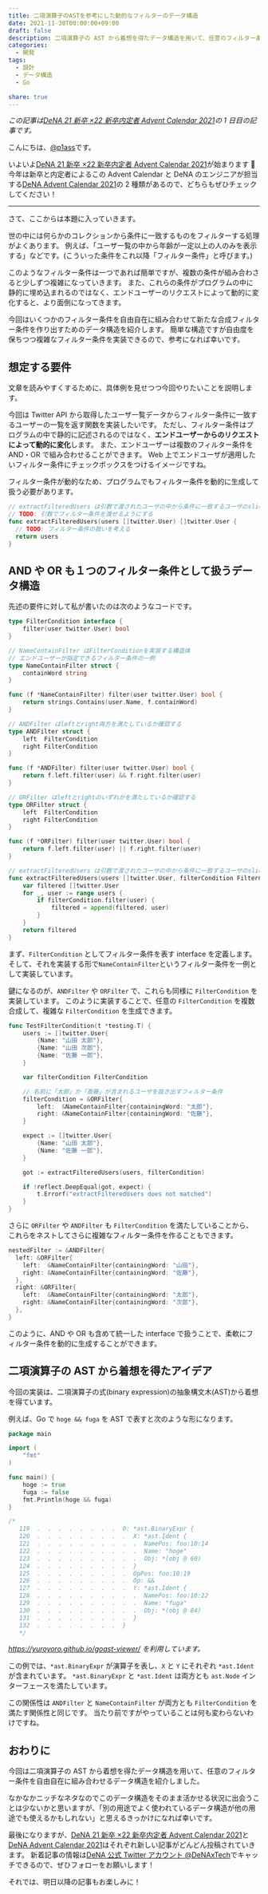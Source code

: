 ```yaml
---
title: 二項演算子のASTを参考にした動的なフィルターのデータ構造
date: 2021-11-30T00:00:00+09:00
draft: false
description: 二項演算子の AST から着想を得たデータ構造を用いて、任意のフィルター条件を自由自在に組み合わせるデータ構造を紹介します。
categories:
  - 開発
tags:
  - 設計
  - データ構造
  - Go

share: true
---
```


_この記事は[DeNA 21 新卒 ×22 新卒内定者 Advent Calendar 2021](https://qiita.com/advent-calendar/2021/dena-21x22)の 1 日目の記事です。_

こんにちは、[@p1ass](https://twitter.com/p1ass)です。

いよいよ[DeNA 21 新卒 ×22 新卒内定者 Advent Calendar 2021](https://qiita.com/advent-calendar/2021/dena-21x22)が始まります 🙌  
今年は新卒と内定者によるこの Advent Calendar と DeNA のエンジニアが担当する[DeNA Advent Calendar 2021](https://qiita.com/advent-calendar/2021/dena)の 2 種類があるので、どちらもぜひチェックしてください！

---

さて、ここからは本題に入っていきます。

世の中には何らかのコレクションから条件に一致するものをフィルターする処理がよくあります。
例えば、「ユーザ一覧の中から年齢が一定以上の人のみを表示する」などです。(こういった条件をこれ以降「フィルター条件」と呼びます。)

このようなフィルター条件は一つであれば簡単ですが、複数の条件が組み合わさると少しずつ複雑になっていきます。
また、これらの条件がプログラムの中に静的に埋め込まれるのではなく、エンドユーザーのリクエストによって動的に変化すると、より面倒になってきます。

今回はいくつかのフィルター条件を自由自在に組み合わせて新たな合成フィルター条件を作り出すためのデータ構造を紹介します。
簡単な構造ですが自由度を保ちつつ複雑なフィルター条件を実装できるので、参考になれば幸いです。

<!--more-->

## 想定する要件

文章を読みやすくするために、具体例を見せつつ今回やりたいことを説明します。

今回は Twitter API から取得したユーザ一覧データからフィルター条件に一致するユーザーの一覧を返す関数を実装したいです。
ただし、フィルター条件はプログラムの中で静的に記述されるのではなく、**エンドユーザーからのリクエストによって動的に変化**します。
また、エンドユーザーは複数のフィルター条件を AND・OR で組み合わせることができます。
Web 上でエンドユーザが適用したいフィルター条件にチェックボックスをつけるイメージですね。

フィルター条件が動的なため、プログラムでもフィルター条件を動的に生成して扱う必要があります。

```go
// extractFilteredUsers は引数で渡されたユーザの中から条件に一致するユーザのsliceを返す
// TODO: 引数でフィルター条件を渡せるようにする
func extractFilteredUsers(users []twitter.User) []twitter.User {
  // TODO: フィルター条件の扱いを考える
  return users
}
```

## AND や OR も１つのフィルター条件として扱うデータ構造

先述の要件に対して私が書いたのは次のようなコードです。

```go
type FilterCondition interface {
	filter(user twitter.User) bool
}

// NameContainFilter はFilterConditionを実装する構造体
// エンドユーザーが指定できるフィルター条件の一例
type NameContainFilter struct {
	containWord string
}

func (f *NameContainFilter) filter(user twitter.User) bool {
	return strings.Contains(user.Name, f.containWord)
}

// ANDFilter はleftとright両方を満たしているか確認する
type ANDFilter struct {
	left  FilterCondition
	right FilterCondition
}

func (f *ANDFilter) filter(user twitter.User) bool {
	return f.left.filter(user) && f.right.filter(user)
}

// ORFilter はleftとrightのいずれかを満たしているか確認する
type ORFilter struct {
	left  FilterCondition
	right FilterCondition
}

func (f *ORFilter) filter(user twitter.User) bool {
	return f.left.filter(user) || f.right.filter(user)
}

// extractFilteredUsers は引数で渡されたユーザの中から条件に一致するユーザのsliceを返す
func extractFilteredUsers(users []twitter.User, filterCondition FilterCondition) []twitter.User {
	var filtered []twitter.User
	for _, user := range users {
		if filterCondition.filter(user) {
			filtered = append(filtered, user)
		}
	}
	return filtered
}
```

まず、`FilterCondition` としてフィルター条件を表す interface を定義します。
そして、それを実装する形で`NameContainFilter`というフィルター条件を一例として実装しています。

鍵になるのが、`ANDFilter` や `ORFilter` で、これらも同様に `FilterCondition` を実装しています。
このように実装することで、任意の `FilterCondition` を複数合成して、複雑な `FilterCondition` を生成できます。

```go
func TestFilterCondition(t *testing.T) {
	users := []twitter.User{
		{Name: "山田 太郎"},
		{Name: "山田 次郎"},
		{Name: "佐藤 一郎"},
	}

	var filterCondition FilterCondition

	// 名前に「太郎」か「斎藤」が含まれるユーザを抜き出すフィルター条件
	filterCondition = &ORFilter{
		left:  &NameContainFilter{containingWord: "太郎"},
		right: &NameContainFilter{containingWord: "佐藤"},
	}

	expect := []twitter.User{
		{Name: "山田 太郎"},
		{Name: "佐藤 一郎"},
	}

	got := extractFilteredUsers(users, filterCondition)

	if !reflect.DeepEqual(got, expect) {
		t.Errorf("extractFilteredUsers does not matched")
	}
}
```

さらに `ORFilter` や `ANDFilter` も `FilterCondition` を満たしていることから、これらをネストしてさらに複雑なフィルター条件を作ることもできます。

```go
nestedFilter := &ANDFilter{
  left: &ORFilter{
    left:  &NameContainFilter{containingWord: "山田"},
    right: &NameContainFilter{containingWord: "佐藤"},
  },
  right: &ORFilter{
    left:  &NameContainFilter{containingWord: "太郎"},
    right: &NameContainFilter{containingWord: "次郎"},
  },
}
```

このように、AND や OR も含めて統一した interface で扱うことで、柔軟にフィルター条件を動的に生成することができます。

## 二項演算子の AST から着想を得たアイデア

今回の実装は、二項演算子の式(binary expression)の抽象構文木(AST)から着想を得ています。

例えば、Go で `hoge && fuga` を AST で表すと次のような形になります。

```go
package main

import (
	"fmt"
)

func main() {
	hoge := true
	fuga := false
	fmt.Println(hoge && fuga)
}

/*
   119  .  .  .  .  .  .  .  .  0: *ast.BinaryExpr {
   120  .  .  .  .  .  .  .  .  .  X: *ast.Ident {
   121  .  .  .  .  .  .  .  .  .  .  NamePos: foo:10:14
   122  .  .  .  .  .  .  .  .  .  .  Name: "hoge"
   123  .  .  .  .  .  .  .  .  .  .  Obj: *(obj @ 60)
   124  .  .  .  .  .  .  .  .  .  }
   125  .  .  .  .  .  .  .  .  .  OpPos: foo:10:19
   126  .  .  .  .  .  .  .  .  .  Op: &&
   127  .  .  .  .  .  .  .  .  .  Y: *ast.Ident {
   128  .  .  .  .  .  .  .  .  .  .  NamePos: foo:10:22
   129  .  .  .  .  .  .  .  .  .  .  Name: "fuga"
   130  .  .  .  .  .  .  .  .  .  .  Obj: *(obj @ 84)
   131  .  .  .  .  .  .  .  .  .  }
   132  .  .  .  .  .  .  .  .  }
   */
```

_https://yuroyoro.github.io/goast-viewer/ を利用しています。_

この例では、`*ast.BinaryExpr` が演算子を表し、`X` と `Y` にそれぞれ `*ast.Ident` が含まれています。
`*ast.BinaryExpr` と `*ast.Ident` は両方とも `ast.Node` インターフェースを満たしています。

この関係性は `ANDFilter` と `NameContainFilter` が両方とも `FilterCondition` を満たす関係性と同じです。
当たり前ですがやっていることは何も変わらないわけですね。

## おわりに

今回は二項演算子の AST から着想を得たデータ構造を用いて、任意のフィルター条件を自由自在に組み合わせるデータ構造を紹介しました。

なかなかニッチなネタなのでこのデータ構造をそのまま活かせる状況に出会うことは少ないかと思いますが、「別の用途でよく使われているデータ構造が他の用途でも使えるかもしれない」と思えるきっかけになれば幸いです。

最後になりますが、[DeNA 21 新卒 ×22 新卒内定者 Advent Calendar 2021](https://qiita.com/advent-calendar/2021/dena-21x22)と[DeNA Advent Calendar 2021](https://qiita.com/advent-calendar/2021/dena)はそれぞれ新しい記事がどんどん投稿されていきます。
新着記事の情報は[DeNA 公式 Twitter アカウント @DeNAxTech](https://twitter.com/DeNAxTech)でキャッチできるので、ぜひフォローをお願いします！

それでは、明日以降の記事もお楽しみに！
